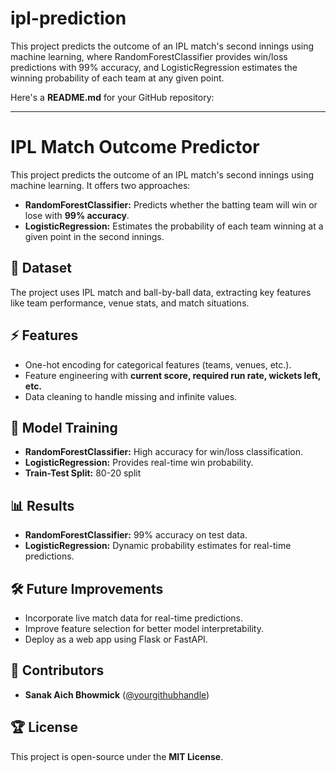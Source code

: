 # ipl-prediction
This project predicts the outcome of an IPL match's second innings using machine learning, where RandomForestClassifier provides win/loss predictions with 99% accuracy, and LogisticRegression estimates the winning probability of each team at any given point.

Here's a **README.md** for your GitHub repository:  

---

# IPL Match Outcome Predictor  

This project predicts the outcome of an IPL match's second innings using machine learning. It offers two approaches:  

- **RandomForestClassifier:** Predicts whether the batting team will win or lose with **99% accuracy**.  
- **LogisticRegression:** Estimates the probability of each team winning at a given point in the second innings.  

## 📂 Dataset  
The project uses IPL match and ball-by-ball data, extracting key features like team performance, venue stats, and match situations.  

## ⚡ Features  
- One-hot encoding for categorical features (teams, venues, etc.).  
- Feature engineering with **current score, required run rate, wickets left, etc.**  
- Data cleaning to handle missing and infinite values.  

## 🔧 Model Training  
- **RandomForestClassifier:** High accuracy for win/loss classification.  
- **LogisticRegression:** Provides real-time win probability.  
- **Train-Test Split:** 80-20 split 


## 📊 Results  
- **RandomForestClassifier:** 99% accuracy on test data.  
- **LogisticRegression:** Dynamic probability estimates for real-time predictions.  

## 🛠️ Future Improvements  
- Incorporate live match data for real-time predictions.  
- Improve feature selection for better model interpretability.  
- Deploy as a web app using Flask or FastAPI.  

## 📌 Contributors  
- **Sanak Aich Bhowmick** ([@yourgithubhandle](https://github.com/yourgithubhandle))  

## 🏆 License  
This project is open-source under the **MIT License**.  

